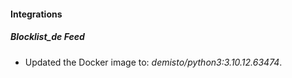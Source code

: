 #### Integrations
##### Blocklist_de Feed
- Updated the Docker image to: *demisto/python3:3.10.12.63474*.
